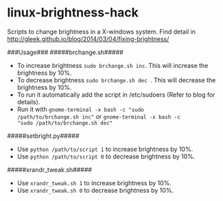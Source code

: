 linux-brightness-hack
=====================

Scripts to change brightness in a X-windows system.
Find detail in http://gleek.github.io/blog/2014/03/04/fixing-brightness/

###Usage###
#####brchange.sh#####
- To increase brightness <code>sudo brchange.sh inc</code>. This will increase the brightness by 10%.
- To decrease brightness <code>sudo brchange.sh dec </code>. This will decrease the brightness by 10%.
- To run it automatically add the script in /etc/sudoers (Refer to blog for details).
- Run it with <code>gnome-terminal -x bash -c "sudo /path/to/brchange.sh inc"</code> or <code>gnome-terminal -x bash -c "sudo /path/to/brchange.sh dec"</code>

#####setbright.py#####
- Use <code>python /path/to/script 1</code> to increase brightness by 10%.
- Use <code>python /path/to/script 0</code> to decrease brightness by 10%.

#####xrandr_tweak.sh#####
- Use <code>xrandr_tweak.sh 1</code> to increase brightness by 10%.
- Use <code>xrandr_tweak.sh 0</code> to decrease brightness by 10%.
